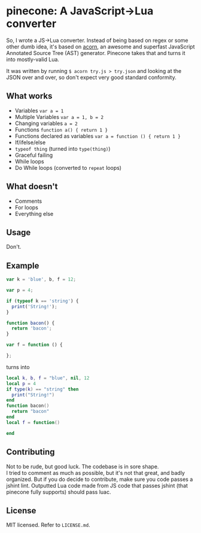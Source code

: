 # pinecone: A JavaScript->Lua converter

So, I wrote a JS->Lua converter. Instead of being based on regex or some other dumb idea, it's based on [acorn][acorn], an awesome and superfast JavaScript Annotated Source Tree (AST) generator. Pinecone takes that and turns it into mostly-valid Lua.

It was written by running `$ acorn try.js > try.json` and looking at the JSON over and over, so don't expect very good standard conformity.

## What works
* Variables `var a = 1`
* Multiple Variables `var a = 1, b = 2`
* Changing variables `a = 2`
* Functions `function a() { return 1 }`
* Functions declared as variables `var a = function () { return 1 }`
* If/ifelse/else
* `typeof thing` (turned into `type(thing)`)
* Graceful failing
* While loops
* Do While loops (converted to `repeat` loops)

## What doesn't
* Comments
* For loops
* Everything else


## Usage
Don't.

## Example
````js
var k = 'blue', b, f = 12;

var p = 4;

if (typeof k == 'string') {
  print('String!');
}

function bacon() {
  return 'bacon';
}

var f = function () {

};
````
turns into
````lua
local k, b, f = "blue", nil, 12
local p = 4
if type(k) == "string" then
  print("String!")
end
function bacon()
  return "bacon"
end
local f = function()

end
````

## Contributing
Not to be rude, but good luck. The codebase is in sore shape.  
I tried to comment as much as possible, but it's not that great, and badly organized.
But if you do decide to contribute, make sure you code passes a jshint lint.
Outputted Lua code made from JS code that passes jshint (that pinecone fully supports) should pass luac.

## License
MIT licensed. Refer to `LICENSE.md`.


  [acorn]: https://github.com/marijnh/acorn